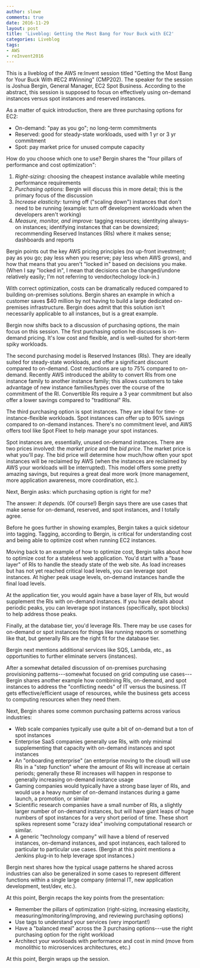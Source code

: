 ```yaml
---
author: slowe
comments: true
date: 2016-11-29
layout: post
title: 'Liveblog: Getting the Most Bang for Your Buck with EC2'
categories: Liveblog
tags:
- AWS
- reInvent2016
---
```


This is a liveblog of the AWS re:Invent session titled "Getting the Most Bang for Your Buck With #EC2 #Winning" (CMP202). The speaker for the session is Joshua Bergin, General Manager, EC2 Spot Business. According to the abstract, this session is supposed to focus on effectively using on-demand instances versus spot instances and reserved instances.

As a matter of quick introduction, there are three purchasing options for EC2:

* On-demand: "pay as you go"; no long-term commitments
* Reserved: good for steady-state workloads, used with 1 yr or 3 yr commitment
* Spot: pay market price for unused compute capacity

How do you choose which one to use? Bergin shares the "four pillars of performance and cost optimization":

1. _Right-sizing:_ choosing the cheapest instance available while meeting performance requirements
2. _Purchasing options:_ Bergin will discuss this in more detail; this is the primary focus of the discussion
3. _Increase elasticity:_ turning off ("scaling down") instances that don't need to be running (example: turn off development workloads when the developers aren't working) 
4. _Measure, monitor, and improve:_ tagging resources; identitying always-on instances; identifying instances that can be downsized; recommending Reserved Instances (RIs) where it makes sense; dashboards and reports

Bergin points out the key AWS pricing principles (no up-front investment; pay as you go; pay less when you reserve; pay less when AWS grows), and how that means that you aren't "locked in" based on decisions you make. (When I say "locked in", I mean that decisions can be changed/undone relatively easily; I'm not referring to vendor/techology lock-in.)

With correct optimization, costs can be dramatically reduced compared to building on-premises solutions. Bergin shares an example in which a customer saves $40 million by not having to build a large dedicated on-premises infrastructure. Bergin does admit that this solution isn't necessarily applicable to all instances, but is a great example.

Bergin now shifts back to a discussion of purchasing options, the main focus on this session. The first purchasing option he discusses is on-demand pricing. It's low cost and flexible, and is well-suited for short-term spiky workloads.

The second purchasing model is Reserved Instances (RIs). They are ideally suited for steady-state workloads, and offer a significant discount compared to on-demand. Cost reductions are up to 75% compared to on-demand. Recently AWS introduced the ability to convert RIs from one instance family to another instance family; this allows customers to take advantage of new instance families/types over the course of the commitment of the RI. Convertible RIs require a 3 year commitment but also offer a lower savings compared to "traditional" RIs.

The third purchasing option is spot instances. They are ideal for time- or instance-flexible workloads. Spot instances can offer up to 90% savings compared to on-demand instances. There's no commitment level, and AWS offers tool like Spot Fleet to help manage your spot instances.

Spot instances are, essentially, unused on-demand instances. There are two prices involved: the _market price_ and the _bid price_. The market price is what you'll pay. The bid price will determine how much/how often your spot instances will be reclaimed by AWS (when the instances are reclaimed by AWS your workloads will be interrupted). This model offers some pretty amazing savings, but requires a great deal more work (more management, more application awareness, more coordination, etc.).

Next, Bergin asks: which purchasing option is right for me?

The answer: _It depends._ (Of course!) Bergin says there are use cases that make sense for on-demand, reserved, and spot instances, and I totally agree.

Before he goes further in showing examples, Bergin takes a quick sidetour into tagging. Tagging, according to Bergin, is critical for understanding cost and being able to optimize cost when running EC2 instances.

Moving back to an example of how to optimize cost, Bergin talks about how to optimize cost for a stateless web application. You'd start with a "base layer" of RIs to handle the steady state of the web site. As load increases but has not yet reached critical load levels, you can leverage spot instances. At higher peak usage levels, on-demand instances handle the final load levels.

At the application tier, you would again have a base layer of RIs, but would supplement the RIs with on-demand instances. If you have details about periodic peaks, you can leverage spot instances (specifically, spot blocks) to help address those peaks.

Finally, at the database tier, you'd leverage RIs. There may be use cases for on-demand or spot instances for things like running reports or something like that, but generally RIs are the right fit for the database tier.

Bergin next mentions additional services like SQS, Lambda, etc., as opportunities to further eliminate servers (instances).

After a somewhat detailed discussion of on-premises purchasing provisioning patterns---somewhat focused on grid computing use cases---Bergin shares another example how combining RIs, on-demand, and spot instances to address the "conflicting needs" of IT versus the business. IT gets effective/efficient usage of resources, while the business gets access to computing resources when they need them.

Next, Bergin shares some common purchasing patterns across various industries:

* Web scale companies typically use quite a bit of on-demand but a ton of spot instances
* Enterprise SaaS companies generally use RIs, with only minimal supplementing that capacity with on-demand instances and spot instances
* An "onboarding enterprise" (an enterprise moving to the cloud) will use RIs in a "step function" where the amount of RIs will increase at certain periods; generally these RI increases will happen in response to generally increasing on-demand instance usage
* Gaming companies would typically have a strong base layer of RIs, and would use a heavy number of on-demand instances during a game launch, a promotion, or similar
* Scientific research companies have a small number of RIs, a slightly larger number of on-demand instances, but will have giant leaps of huge numbers of spot instances for a very short period of time. These short spikes represent some "crazy idea" involving computational research or similar.
* A generic "technology company" will have a blend of reserved instances, on-demand instances, and spot instances, each tailored to particular to particular use cases. (Bergin at this point mentions a Jenkins plug-in to help leverage spot instances.)

Bergin next shares how the typical usage patterns he shared across industries can also be generalized in some cases to represent different functions within a single large company (internal IT, new application development, test/dev, etc.).

At this point, Bergin recaps the key points from the presentation:

* Remember the pillars of optimization (right-sizing, increasing elasticity, measuring/monitoring/improving, and reviewing purchasing options)
* Use tags to understand your services (very important!)
* Have a "balanced meal" across the 3 purchasing options---use the right purchasing option for the right workload
* Architect your workloads with performance and cost in mind (move from monolithic to microservices architectures, etc.)

At this point, Bergin wraps up the session.
